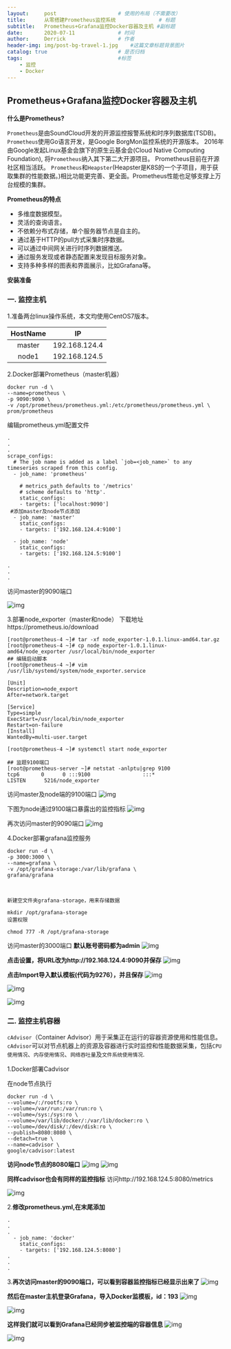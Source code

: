 ```yaml
---
layout:     post   				    # 使用的布局（不需要改）
title:      从零搭建Prometheus监控系统 				# 标题 
subtitle:   Prometheus+Grafana监控Docker容器及主机 #副标题
date:       2020-07-11 				# 时间
author:     Derrick 				# 作者
header-img: img/post-bg-travel-1.jpg 	#这篇文章标题背景图片
catalog: true 						# 是否归档
tags:								#标签
    - 监控
    - Docker
---
```


## Prometheus+Grafana监控Docker容器及主机

**什么是Prometheus?**

`Prometheus`是由SoundCloud开发的开源监控报警系统和时序列数据库(TSDB)。`Prometheus`使用Go语言开发，是Google BorgMon监控系统的开源版本。
2016年由Google发起Linux基金会旗下的原生云基金会(Cloud Native Computing Foundation), 将`Prometheus`纳入其下第二大开源项目。
Prometheus目前在开源社区相当活跃。
`Prometheus`和`Heapster`(Heapster是K8S的一个子项目，用于获取集群的性能数据。)相比功能更完善、更全面。Prometheus性能也足够支撑上万台规模的集群。


**Prometheus的特点**

* 多维度数据模型。
* 灵活的查询语言。
* 不依赖分布式存储，单个服务器节点是自主的。
* 通过基于HTTP的pull方式采集时序数据。
* 可以通过中间网关进行时序列数据推送。
* 通过服务发现或者静态配置来发现目标服务对象。
* 支持多种多样的图表和界面展示，比如Grafana等。



**安装准备**
### 一. 监控主机



1.准备两台linux操作系统，本文均使用CentOS7版本。

|  HostName| IP  |
| :----: | :----: | 
| master  | 192.168.124.4 |
| node1  | 192.168.124.5 |



2.Docker部署Prometheus（master机器）

```shell
docker run -d \
--name=prometheus \
-p 9090:9090 \
-v /opt/prometheus/prometheus.yml:/etc/prometheus/prometheus.yml \
prom/prometheus
```

编辑prometheus.yml配置文件
```shell
.
.
.
scrape_configs:
  # The job name is added as a label `job=<job_name>` to any timeseries scraped from this config.
  - job_name: 'prometheus'

    # metrics_path defaults to '/metrics'
    # scheme defaults to 'http'.
    static_configs:
    - targets: ['localhost:9090']
 #添加master及node节点添加
  - job_name: 'master'
    static_configs:
    - targets: ['192.168.124.4:9100']
  
  - job_name: 'node'
    static_configs:
    - targets: ['192.168.124.5:9100']

.
.
.
```





访问master的9090端口

![img](/img/2020-07-11-prometheus/prometheus1.png)

3.部署node_exporter（master和node）
下载地址https://prometheus.io/download


```shell
[root@prometheus-4 ~]# tar -xf node_exporter-1.0.1.linux-amd64.tar.gz
[root@prometheus-4 ~]# cp node_exporter-1.0.1.linux-amd64/node_exporter /usr/local/bin/node_exporter
## 编辑启动脚本
[root@prometheus-4 ~]# vim /usr/lib/systemd/system/node_exporter.service

[Unit]
Description=node_export
After=network.target
 
[Service]
Type=simple
ExecStart=/usr/local/bin/node_exporter
Restart=on-failure
[Install]
WantedBy=multi-user.target

[root@prometheus-4 ~]# systemctl start node_exporter

## 监题9100端口
[root@prometheus-server ~]# netstat -anlptu|grep 9100
tcp6       0      0 :::9100                 :::*                    LISTEN      5216/node_exporter  
```

访问master及node端的9100端口
![img](/img/2020-07-11-prometheus/node_exporter1.png)

下图为node通过9100端口暴露出的监控指标
![img](/img/2020-07-11-prometheus/node_exporter2.png)

再次访问master的9090端口
![img](/img/2020-07-11-prometheus/prometheus2.png)




4.Docker部署grafana监控服务

```shell
docker run -d \
-p 3000:3000 \
--name=grafana \
-v /opt/grafana-storage:/var/lib/grafana \
grafana/grafana



新建空文件夹grafana-storage，用来存储数据

mkdir /opt/grafana-storage
设置权限

chmod 777 -R /opt/grafana-storage
```

访问master的3000端口
**默认账号密码都为admin**
![img](/img/2020-07-11-prometheus/Grafana1.png)

**点击设置，将URL改为http://192.168.124.4:9090并保存**
![img](/img/2020-07-11-prometheus/Grafana2.png)

**点击Import导入默认模板(代码为9276），并且保存**
![img](/img/2020-07-11-prometheus/Grafana3.png)


![img](/img/2020-07-11-prometheus/Grafana4.png)



![img](/img/2020-07-11-prometheus/Grafana5.png)




### 二. 监控主机容器
`cAdvisor`（Container Advisor）用于采集正在运行的容器资源使用和性能信息。
`cAdvisor`可以对节点机器上的资源及容器进行实时监控和性能数据采集，包括`CPU使用情况`、`内存使用情况`、`网络吞吐量`及`文件系统使用情况`.


1.Docker部署Cadvisor


在node节点执行

```shell
docker run -d \
--volume=/:/rootfs:ro \
--volume=/var/run:/var/run:ro \
--volume=/sys:/sys:ro \
--volume=/var/lib/docker/:/var/lib/docker:ro \
--volume=/dev/disk/:/dev/disk:ro \
--publish=8080:8080 \
--detach=true \
--name=cadvisor \
google/cadvisor:latest
```
**访问node节点的8080端口**
![img](/img/2020-07-11-prometheus/cadvisor1.png)
![img](/img/2020-07-11-prometheus/cadvisor2.png)

**同样cadvisor也会有同样的监控指标**
访问http://192.168.124.5:8080/metrics

![img](/img/2020-07-11-prometheus/cadvisor3.png)




2.**修改prometheus.yml,在末尾添加**

```shell
.
.
.
  - job_name: 'docker'
    static_configs:
    - targets: ['192.168.124.5:8080']
.
.
.
```

3.**再次访问master的9090端口，可以看到容器监控指标已经显示出来了**
![img](/img/2020-07-11-prometheus/cadvisor4.png)


**然后在master主机登录Grafana，导入Docker监模板，id：193**
![img](/img/2020-07-11-prometheus/Grafana6.png)

![img](/img/2020-07-11-prometheus/Grafana7.png)

**这样我们就可以看到Grafana已经同步被监控端的容器信息**
![img](/img/2020-07-11-prometheus/Grafana8.png)

![img](/img/2020-07-11-prometheus/Grafana9.png)
